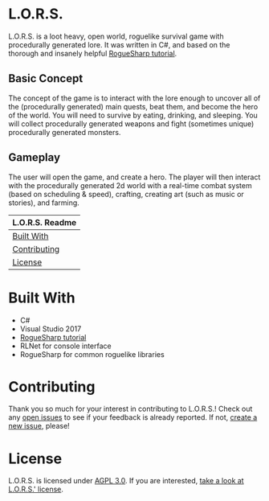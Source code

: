 # L.O.R.S.
L.O.R.S. is a loot heavy, open world, roguelike survival game with procedurally generated lore. It was written in C#, and based on the thorough and insanely helpful [RogueSharp tutorial](https://roguesharp.wordpress.com/2016/02/20/roguesharp-v3-tutorial-introduction-and-goals/).

## Basic Concept
The concept of the game is to interact with the lore enough to uncover all of the (procedurally generated) main quests, beat them, and become the hero of the world. You will need to survive by eating, drinking, and sleeping. You will collect procedurally generated weapons and fight (sometimes unique) procedurally generated monsters.

## Gameplay
The user will open the game, and create a hero. The player will then interact with the procedurally generated 2d world with a real-time combat system (based on scheduling & speed), crafting, creating art (such as music or stories), and farming.

| L.O.R.S. Readme |
|---|
| [Built With](#built-with) |
| [Contributing](#contributing) |
| [License](#license) |

# Built With
* C#
* Visual Studio 2017
* [RogueSharp tutorial](https://roguesharp.wordpress.com/2016/02/20/roguesharp-v3-tutorial-introduction-and-goals/)
* RLNet for console interface
* RogueSharp for common roguelike libraries

# Contributing
Thank you so much for your interest in contributing to L.O.R.S.! Check out any [open issues](https://github.com/evangipson/lors/issues) to see if your feedback is already reported. If not, [create a new issue](https://github.com/evangipson/lors/issues/new), please!

# License
L.O.R.S. is licensed under [AGPL 3.0](https://www.gnu.org/licenses/agpl-3.0.en.html). If you are interested, [take a look at L.O.R.S.' license](LICENSE).